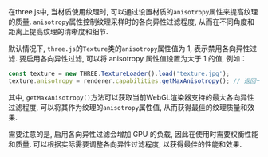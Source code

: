 在three.js中, 当材质使用纹理时, 可以通过设置材质的`anisotropy`属性来提高纹理的质量. 
`anisotropy`属性控制纹理采样时的各向异性过滤程度, 从而在不同角度和距离上提高纹理的清晰度和细节. 

默认情况下, `three.js`的`Texture`类的`anisotropy`属性值为 1, 表示禁用各向异性过滤. 要启用各向异性过滤, 可以将 anisotropy 属性值设置为大于 1 的值, 例如：

```javascript
const texture = new THREE.TextureLoader().load('texture.jpg');
texture.anisotropy = renderer.capabilities.getMaxAnisotropy(); // 返回一个大于1的值作为anisotropy属性值
```

其中, `getMaxAnisotropy()`方法可以获取当前WebGL渲染器支持的最大各向异性过滤程度, 可以将其作为纹理的`anisotropy`属性值, 从而获得最佳的纹理质量和效果. 

需要注意的是, 启用各向异性过滤会增加 GPU 的负载, 因此在使用时需要权衡性能和质量. 可以根据实际需要调整各向异性过滤程度, 以获得最佳的性能和效果. 